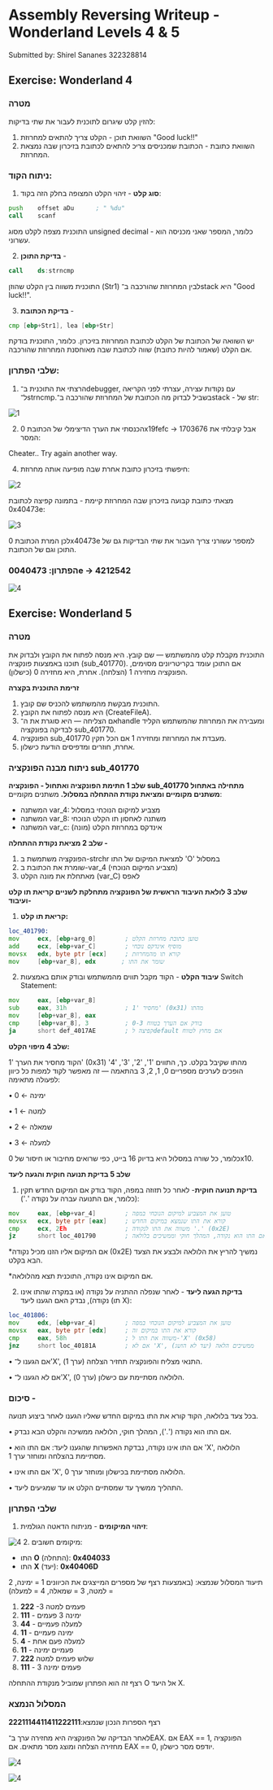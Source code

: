 # Assembly Reversing Writeup - Wonderland Levels 4 & 5

Submitted by: Shirel Sananes 322328814

## Exercise: Wonderland 4

### **מטרה**

להזין קלט שיגרום לתוכנית לעבור את שתי בדיקות:

1. השוואת תוכן - הקלט צריך להתאים למחרוזת "Good luck!!"
2. השוואת כתובת - הכתובת שמכניסים צריכ להתאים לכתובת בזיכרון שבה נמצאת המחרוזת. 

### ניתוח הקוד:
1. **סוג קלט** - זיהוי הקלט המצופה בחלק הזה בקוד:
  ```asm
push    offset aDu      ; " %du"
call    scanf
  ```
 התוכנית מצפה לקלט מסוג unsigned decimal - כלומר, המספר שאני מכניסה הוא עשרוני. 
 
 2. **בדיקת התוכן** -

  ```asm
call    ds:strncmp
  ```

התוכנית משווה בין הקלט שהוזן (Str1) לבין המחרוזת שהורכבה ב־stack היא "Good luck!!".

3. **בדיקת הכתובת** -
```asm
cmp [ebp+Str1], lea [ebp+Str]
```
יש השוואה של הכתובת של הקלט לכתובת המחרוזת בזיכרון. כלומר, התוכנית בודקת אם הקלט (שאמור להיות כתובת) שווה לכתובת שבה מאוחסנת המחרוזת שהורכבה.

### שלבי הפתרון:

1. הרצתי את התוכנית ב־debugger, עם נקודות עצירה, עצרתי לפני הקריאה ל־strncmp.בשביל לבדוק מה הכתובת של המחרוזת שהורכבה ב־stack - של str:

![1](https://github.com/shirelsan/Assembly-Reversing/blob/main/image_wonder4+5/wonder4_3.jpg.png?raw=true) 

2. הכנסתי את הערך הדיצימלי של הכתובת 0x19fefc -> 1703676 אבל קיבלתי את המסר:

Cheater.. Try again another way.

4. חיפשתי בזיכרון כתובת אחרת שבה מופיעה אותה מחרוזת:

![2](https://github.com/shirelsan/Assembly-Reversing/blob/main/image_wonder4+5/wonder4.jpg?raw=true) 

מצאתי כתובת קבועה בזיכרון שבה המחרוזת קיימת - בתמונה קפיצה לכתובת 0x40473e:

![3](https://github.com/shirelsan/Assembly-Reversing/blob/main/image_wonder4+5/wonder4_2.jpg?raw=true) 

לכן המרת הכתובת 0x40473e למספר עשורני צריך העבור את שתי הבדיקות גם של התוכן וגם של הכתובת. 

### **הפתרון: 0040473e -> 4212542**

![4](https://github.com/shirelsan/Assembly-Reversing/blob/main/image_wonder4+5/sol4.jpg?raw=true) 

## Exercise: Wonderland 5

### **מטרה**
התוכנית מקבלת קלט מהמשתמש — שם קובץ. היא מנסה לפתוח את הקובץ ולבדוק את תוכנו באמצעות פונקציה (sub_401770). אם התוכן עומד בקריטריונים מסוימים, הפונקציה מחזירה 1 (הצלחה). אחרת, היא מחזירה 0 (כישלון).

**זרימת התוכנית בקצרה**
1. התוכנית מבקשת מהמשתמש להכניס שם קובץ.
2. היא מנסה לפתוח את הקובץ (CreateFileA).
3. אם הצליחה — היא סוגרת את ה־handle ומעבירה את המחרוזת שהמשתמש הקליד לבדיקה בפונקציה sub_401770.
4. הפונקציה sub_401770 מעבדת את המחרוזת ומחזירה 1 אם הכל תקין.
5. אחרת, חוזרים ומדפיסים הודעת כישלון.
   
### ניתוח מבנה הפונקציה sub_401770

**שלב 1 חתימת הפונקציה ואתחול - הפונקציה sub_401770 מתחילה באתחול משתנים מקומיים ומציאת נקודת ההתחלה במסלול.**
  משתנים מקומיים:
  * המשתנה var_4: מצביע למיקום הנוכחי במסלול
  * המשתנה var_8: משתנה לאחסון תו הקלט הנוכחי
  * המשתנה var_c: אינדקס במחרוזת הקלט (מונה)
    
**שלב 2 מציאת נקודת ההתחלה -**
1. הפונקציה משתמשת ב-strchr למציאת המיקום של התו 'O' במסלול
2. שומרת את הכתובת ב-var_4 (מצביע המיקום הנוכחי)
3. מאתחלת את מונה הקלט (var_C) לאפס

**שלב 3 לולאת העיבוד הראשית של הפונקציה מתחלקת לשניים קריאת תו קלט ועיבוד-**

1. **קריאת תו קלט:**

 ```asm
loc_401790:
mov     ecx, [ebp+arg_0]        ; טוען כתובת מחרוזת הקלט
add     ecx, [ebp+var_C]        ; מוסיף אינדקס נוכחי
movsx   edx, byte ptr [ecx]     ; קורא תו מהמחרוזת
mov     [ebp+var_8], edx       ; שומר את התו
```

2. **עיבוד הקלט** - הקוד מקבל תווים מהמשתמש ובודק אותם באמצעות Switch Statement:

```asm
mov     eax, [ebp+var_8]
sub     eax, 31h                ; מחסיר '1' (0x31) מהתו
mov     [ebp+var_8], eax
cmp     [ebp+var_8], 3          ; בודק אם הערך בטווח 0-3
ja      short def_4017AE        ; קפיצה לdefault אם מחוץ לטווח
```
**שלב 4 מיפוי הקלט:**

הקוד מחסיר את הערך '1' (0x31) מהתו שקיבל בקלט.
כך, התווים '1', '2', '3', '4' הופכים לערכים מספריים 0, 1, 2, 3 בהתאמה —
זה מאפשר לקוד למפות כל כיוון לפעולה מתאימה:

• 0 ← ימינה

• 1 ← למטה

• 2 ← שמאלה

• 3 ← למעלה

כלומר, כל שורה במסלול היא בדיוק 16 בייט, כפי שרואים מחיבור או חיסור של 0x10.

**שלב 5 בדיקת תנועה חוקית והגעה ליעד**

1. **בדיקת תנועה חוקית**- לאחר כל תזוזה במפה, הקוד בודק אם המיקום החדש תקין (כלומר, אם התנועה עברה על נקודה '.'):
```asm
mov     eax, [ebp+var_4]        ; טוען את המצביע למיקום הנוכחי במפה
movsx   ecx, byte ptr [eax]     ; קורא את התו שנמצא במיקום החדש
cmp     ecx, 2Eh                ; משווה את התו לנקודה '.' (0x2E)
jz      short loc_401790        ; אם התו הוא נקודה, המהלך חוקי וממשיכים בלולאה
```

*אם המיקום אליו הזנו מכיל נקודה (0x2E) נמשיך להריץ את הלולאה ולבצע את הצעד הבא בקלט. 

*אם המיקום אינו נקודה, התוכנית תצא מהלולאה.
  
2. **בדיקת הגעה ליעד** - לאחר שנפלה ההתניה על נקודה (או במקרה שהתו אינו נקודה), נבדק האם הגענו ליעד (תו X):
```asm
loc_401806:
mov     edx, [ebp+var_4]        ; טוען את המצביע למיקום הנוכחי במפה
movsx   eax, byte ptr [edx]     ; קורא את התו במיקום זה
cmp     eax, 58h                ; משווה את התו ל-'X' (0x58)
jnz     short loc_40181A        ; אם לא 'X', ממשיכים הלאה (יעד לא הושג)
```

• אם הגענו ל־'X', התנאי מצליח והפונקציה תחזיר הצלחה (ערך 1).

• אם לא הגענו ל־'X', הלולאה מסתיימת עם כישלון (ערך 0).

### סיכום - 
בכל צעד בלולאה, הקוד קורא את התו במיקום החדש שאליו הגענו לאחר ביצוע תנועה.

• אם התו הוא נקודה ('.'), המהלך חוקי, הלולאה ממשיכה והקלט הבא נבדק.

• אם התו אינו נקודה, נבדקת האפשרות שהגענו ליעד: אם התו הוא 'X', הלולאה מסתיימת בהצלחה ומוחזר ערך 1.

• אם התו אינו 'X', הלולאה מסתיימת בכישלון ומוחזר ערך 0.

• התהליך ממשיך עד שמסתיים הקלט או עד שמגיעים ליעד.

### **שלבי הפתרון**
1. **זיהוי המיקומים** - מניתוח הדאטה הגולמית:

  ![4](https://github.com/shirelsan/Assembly-Reversing/blob/main/image_wonder4+5/wonder5_1.jpg.png?raw=true) 
2. מיקומים חשובים:

* התו **O** (התחלה): **0x404033**
* התו **X** (יעד): **0x40406D**

תיעוד המסלול שנמצא:
(באמצעות רצף של מספרים המייצגים את הכיוונים 1 = ימינה, 2 = למטה, 3 = שמאלה, 4 = למעלה)

1. **222** -3 פעמים למטה
2. **111** - ימינה 3 פעמים
3. **44** - למעלה פעמיים
4. **11** - ימינה פעמיים
5. **4** - למעלה פעם אחת
6. **11** - פעמיים ימינה
7. **222** שלוש פעמים למטה
8. **111** - 3 פעמים ימינה
   
רצף זה הוא הפתרון שמוביל מנקודת ההתחלה O אל היעד X.

### **המסלול הנמצא**

רצף הספרות הנכון שנמצא:**2221114411411222111**

לאחר הבדיקה של הפונקציה היא מחזירה ערך ב־EAX. אם EAX == 1, הפונקציה מחזירה הצלחה ומוצג מסר מתאים. אם EAX == 0, יודפס מסר כישלון.

  ![4](https://github.com/shirelsan/Assembly-Reversing/blob/main/image_wonder4+5/wonder5_4.jpg.png?raw=true) 

  ![4](https://github.com/shirelsan/Assembly-Reversing/blob/main/image_wonder4+5/wonder5_sol.jpg?raw=true) 
